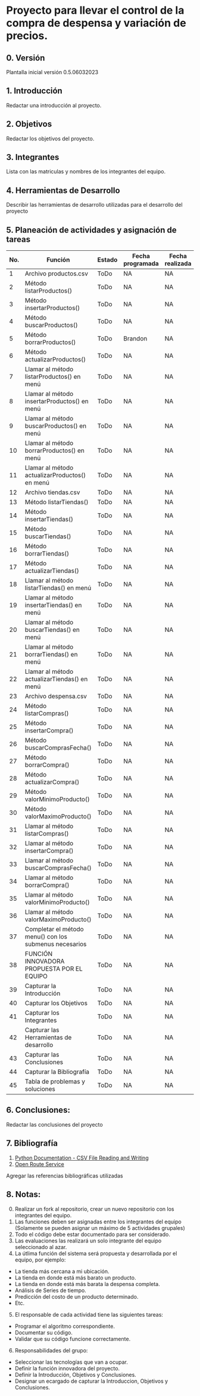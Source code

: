 # Proyecto para llevar el control de la compra de despensa y variación de precios.

## 0. Versión

Plantalla inicial versión 0.5.06032023

## 1. Introducción

Redactar una introducción al proyecto.

## 2. Objetivos

Redactar los objetivos del proyecto.

## 3. Integrantes

Lista con las matriculas y nombres de los integrantes del equipo.

## 4. Herramientas de Desarrollo

Describir las herramientas de desarrollo utilizadas para el desarrollo del proyecto

## 5. Planeación de actividades y asignación de tareas

|No.|Función|Estado|Fecha programada|Fecha realizada|Responsable|Descripción|
|--|--|--|--|--|--|--|
|1|Archivo productos.csv|ToDo|NA|NA|Brandon|NA|
|2|Método listarProductos()|ToDo|NA|NA|Brallan|NA|
|3|Método insertarProductos()|ToDo|NA|NA|Brandon|NA|
|4|Método buscarProductos()|ToDo|NA|NA|Armando|NA|
|5|Método borrarProductos()|ToDo|Brandon|NA|Gustavo|NA|
|6|Método actualizarProductos()|ToDo|NA|NA|Brallan|NA|
|7|Llamar al método listarProductos() en menú|ToDo|NA|NA|Brandon|NA|
|8|Llamar al método insertarProductos() en menú|ToDo|NA|NA|Brallan|NA|
|9|Llamar al método buscarProductos() en menú|ToDo|NA|NA|Armando|NA|
|10|Llamar al método borrarProductos() en menú|ToDo|NA|NA|Gustavo|NA|
|11|Llamar al método actualizarProductos() en menú|ToDo|NA|NA|Brandon|NA|
|12|Archivo tiendas.csv|ToDo|NA|NA|Gustavo|NA|
|13|Método listarTiendas()|ToDo|NA|NA|Brallan|NA|
|14|Método insertarTiendas()|ToDo|NA|NA|Armando|NA|
|15|Método buscarTiendas()|ToDo|NA|NA|Brandon|NA|
|16|Método borrarTiendas()|ToDo|NA|NA|Gustavo|NA|
|17|Método actualizarTiendas()|ToDo|NA|NA|Brandon|NA|
|18|Llamar al método listarTiendas() en menú|ToDo|NA|NA|Brallan|NA|
|19|Llamar al método insertarTiendas() en menú|ToDo|NA|NA|Armando|NA|
|20|Llamar al método buscarTiendas() en menú|ToDo|NA|NA|Gustavo|NA|
|21|Llamar al método borrarTiendas() en menú|ToDo|NA|NA|Brandon|NA|
|22|Llamar al método actualizarTiendas() en menú|ToDo|NA|NA|Armando|NA|
|23|Archivo despensa.csv|ToDo|NA|NA|Gustavo|NA|
|24|Método listarCompras()|ToDo|NA|NA|Brandon|NA|
|25|Método insertarCompra()|ToDo|NA|NA|Brallan|NA|
|26|Método buscarComprasFecha()|ToDo|NA|NA|Armando|NA|
|27|Método borrarCompra()|ToDo|NA|NA|Gustavo|NA|
|28|Método actualizarCompra()|ToDo|NA|NA|Brandon|NA|
|29|Método valorMinimoProducto()|ToDo|NA|NA|Armando|NA|
|30|Método valorMaximoProducto()|ToDo|NA|NA|Brallan|NA|
|31|Llamar al método listarCompras()|ToDo|NA|NA|Gustavo|NA|
|32|Llamar al método insertarCompra()|ToDo|NA|NA|Armando|NA|
|33|Llamar al método buscarComprasFecha()|ToDo|NA|NA|Brandon|NA|
|34|Llamar al método borrarCompra()|ToDo|NA|NA|Brallan|NA|
|35|Llamar al método valorMinimoProducto()|ToDo|NA|NA|Brandon|NA|
|36|Llamar al método valorMaximoProducto()|ToDo|NA|NA|Armando|NA|
|37|Completar el método menu() con los submenus necesarios|ToDo|NA|NA|Gustavo|NA|
|38|FUNCIÓN INNOVADORA PROPUESTA POR EL EQUIPO|ToDo|NA|NA|Grupal|NA|
|39|Capturar la Introducción|ToDo|NA|NA|NA|NA|
|40|Capturar los Objetivos|ToDo|NA|NA|NA|NA|
|41|Capturar los Integrantes|ToDo|NA|NA|NA|NA|
|42|Capturar las Herramientas de desarrollo|ToDo|NA|NA|NA|NA|
|43|Capturar las Conclusiones|ToDo|NA|NA|NA|NA|
|44|Capturar la Bibliografía|ToDo|NA|NA|NA|NA|
|45|Tabla de problemas y soluciones|ToDo|NA|NA|NA|NA|

## 6. Conclusiones:

Redactar las conclusiones del proyecto

## 7. Bibliografía

1. [Python Documentation - CSV File Reading and Writing](https://docs.python.org/3/library/csv.html)
2. [Open Route Service](https://openrouteservice.org)

Agregar las referencias bibliográficas utilizadas

## 8. Notas:

0. Realizar un fork al repositorio, crear un nuevo repositorio con los integrantes del equipo.
1. Las funciones deben ser asignadas entre los integrantes del equipo (Solamente se pueden asignar un máximo de 5 actividades grupales)
2. Todo el código debe estar documentado para ser considerado.
3. Las evaluaciones las realizará un solo integrante del equipo seleccionado al azar.
4. La útlima función del sistema será propuesta y desarrollada por el equipo, por ejemplo:
* La tienda más cercana a mi ubicación.
* La tienda en donde está más barato un producto.
* La tienda en donde está más barata la despensa completa.
* Análisis de Series de tiempo.
* Predicción del costo de un producto determinado.
* Etc.
5. El responsable de cada actividad tiene las siguientes tareas:
* Programar el algoritmo correspondiente.
* Documentar su código.
* Validar que su código funcione correctamente.
6. Responsabilidades del grupo:
* Seleccionar las tecnologías que van a ocupar.
* Definir la función innovadora del proyecto.
* Definir la Introducción, Objetivos y Conclusiones.
* Designar un ecargado de capturar la Introduccion, Objetivos y Conclusiones.
